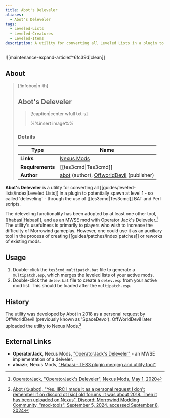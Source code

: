 ```yaml
---
title: Abot's Deleveler
aliases:
  - Abot's Deleveler
tags:
  - Leveled-Lists
  - Leveled-Creatures
  - Leveled-Items
description: A utility for converting all Leveled Lists in a plugin to potentially spawn at level 1 through the use of Tes3cmd BAT and Perl scripts.
---
```


![[maintenance-expand-article#^6fc39d|clean]]

## About

> [!infobox|n-th]
> 
> ## Abot's Deleveler
> 
> > [!caption|center wfull txt-s]
> > 
> > %%insert image%%
> > 
> 
> ### Details
> 
> | Type | Name |
> | --- | --- |
> | **Links** | [Nexus Mods](https://www.nexusmods.com/morrowind/mods/45625) |
> | **Requirements** | [[tes3cmd\|Tes3cmd]] |
> | **Author** | [abot](https://next.nexusmods.com/profile/abot/about-me) (author), [OffworldDevil](https://next.nexusmods.com/profile/OffworldDevil/about-me) (publisher) |

**Abot's Deleveler** is a utility for converting all [[guides/leveled-lists/index|Leveled Lists]] in a plugin to potentially spawn at level 1 - so called 'deleveling' - through the use of [[tes3cmd|Tes3cmd]] BAT and Perl scripts.

The deleveling functionality has been adopted by at least one other tool, [[habasi|Habasi]], and as an MWSE mod with Operator Jack's Deleveler.[^2] The utility's usefulness is primarily to players who wish to increase the difficulty of Morrowind gameplay. However, one could use it as an auxiliary tool in the process of creating [[guides/patches/index|patches]] or reworks of existing mods.

## Usage

1. Double-click the `tes3cmd_multipatch.bat` file to generate a `multipatch.esp`, which merges the leveled lists of your active mods.
2. Double-click the `delev.bat` file to create a `delev.esp` from your active mod list. This should be loaded after the `multipatch.esp`.

## History

The utility was developed by Abot in 2018 as a personal request by OffWorldDevil (previously known as 'SpaceDevo'). OffWorldDevil later uploaded the utility to Nexus Mods.[^1]

## External Links

- **OperatorJack**, Nexus Mods, ["OperatorJack's Deleveler"](https://www.nexusmods.com/morrowind/mods/47897) - an MWSE implementation of a delveler.
- **alvazir**, Nexus Mods, ["Habasi - TES3 plugin merging and utility tool"](https://www.nexusmods.com/morrowind/mods/53002)

[^1]: [Abot (@.abot), "Yes. IIRC I made it as a personal request I don't remember if on discord ot \[sic\] old forums, it was about 2018. Then it has been uploaded on Nexus", Discord: Morrowind Modding Community, "mod-tools", September 5, 2024, accessed September 8, 2024](https://discord.com/channels/210394599246659585/976440577044402217/1281183682295627788)
[^2]: [OperatorJack, "OperatorJack's Deleveler", Nexus Mods, May 1, 2020](https://www.nexusmods.com/morrowind/mods/47897)